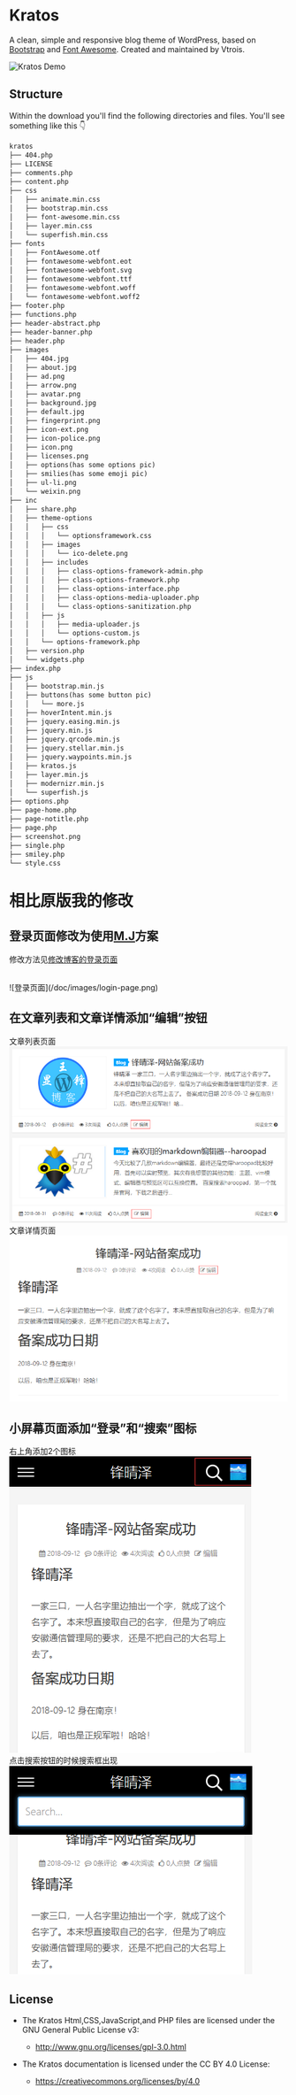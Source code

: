 # Kratos

A clean, simple and responsive blog theme of WordPress, based on [Bootstrap](https://github.com/twbs/bootstrap) and [Font Awesome](https://github.com/FortAwesome/Font-Awesome). Created and maintained by Vtrois.

![Kratos Demo](https://s1.ax1x.com/2018/04/01/9zYjNn.png) 

## Structure
Within the download you'll find the following directories and files. You'll see something like this :point_down:

```
kratos
├── 404.php
├── LICENSE
├── comments.php
├── content.php
├── css
│   ├── animate.min.css
│   ├── bootstrap.min.css
│   ├── font-awesome.min.css
│   ├── layer.min.css
│   └── superfish.min.css
├── fonts
│   ├── FontAwesome.otf
│   ├── fontawesome-webfont.eot
│   ├── fontawesome-webfont.svg
│   ├── fontawesome-webfont.ttf
│   ├── fontawesome-webfont.woff
│   └── fontawesome-webfont.woff2
├── footer.php
├── functions.php
├── header-abstract.php
├── header-banner.php
├── header.php
├── images
│   ├── 404.jpg
│   ├── about.jpg
│   ├── ad.png
│   ├── arrow.png
│   ├── avatar.png
│   ├── background.jpg
│   ├── default.jpg
│   ├── fingerprint.png
│   ├── icon-ext.png
│   ├── icon-police.png
│   ├── icon.png
│   ├── licenses.png
│   ├── options(has some options pic)
│   ├── smilies(has some emoji pic)
│   ├── ul-li.png
│   └── weixin.png
├── inc
│   ├── share.php
│   ├── theme-options
│   │   ├── css
│   │   │   └── optionsframework.css
│   │   ├── images
│   │   │   └── ico-delete.png
│   │   ├── includes
│   │   │   ├── class-options-framework-admin.php
│   │   │   ├── class-options-framework.php
│   │   │   ├── class-options-interface.php
│   │   │   ├── class-options-media-uploader.php
│   │   │   └── class-options-sanitization.php
│   │   ├── js
│   │   │   ├── media-uploader.js
│   │   │   └── options-custom.js
│   │   └── options-framework.php
│   ├── version.php
│   └── widgets.php
├── index.php
├── js
│   ├── bootstrap.min.js
│   ├── buttons(has some button pic)
│   │   └── more.js
│   ├── hoverIntent.min.js
│   ├── jquery.easing.min.js
│   ├── jquery.min.js
│   ├── jquery.qrcode.min.js
│   ├── jquery.stellar.min.js
│   ├── jquery.waypoints.min.js
│   ├── kratos.js
│   ├── layer.min.js
│   ├── modernizr.min.js
│   └── superfish.js
├── options.php
├── page-home.php
├── page-notitle.php
├── page.php
├── screenshot.png
├── single.php
├── smiley.php
└── style.css
```

# 相比原版我的修改
## 登录页面修改为使用[M.J](http://webjyh.com/wordpress-login-page/)方案
修改方法见[修改博客的登录页面](http://www.wangxianfeng.cn/wordpress/2017/10/09/%e4%bf%ae%e6%94%b9%e5%8d%9a%e5%ae%a2%e7%9a%84%e7%99%bb%e5%bd%95%e9%a1%b5%e9%9d%a2/)

<br/>
![登录页面](/doc/images/login-page.png)


## 在文章列表和文章详情添加“编辑”按钮
文章列表页面
<br/>
![编辑按钮](/doc/images/edit_button.png)
<br/>
文章详情页面
<br/>
![编辑按钮](/doc/images/edit_button2.png)
## 小屏幕页面添加“登录”和“搜索”图标
右上角添加2个图标
<br/>
![登录搜索](/doc/images/search_login_button.png)
<br/>
点击搜索按钮的时候搜索框出现
<br/>
![登录搜索](/doc/images/search_login_button2.png)
<br/>
  
## License

- The Kratos Html,CSS,JavaScript,and PHP files are licensed under the GNU General Public License v3:
  - http://www.gnu.org/licenses/gpl-3.0.html

- The Kratos documentation is licensed under the CC BY 4.0 License:
  - https://creativecommons.org/licenses/by/4.0
